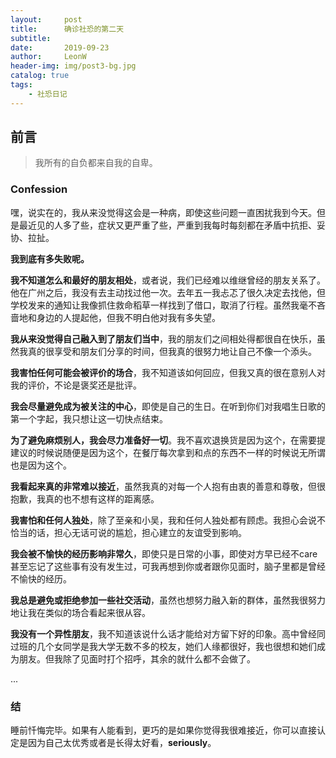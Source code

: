 ```yaml
---
layout:     post
title:      确诊社恐的第二天
subtitle:   
date:       2019-09-23
author:     LeonW
header-img: img/post3-bg.jpg
catalog: true
tags:
    - 社恐日记
---
```

## 前言

> 我所有的自负都来自我的自卑。
>
> 

### Confession

嘿，说实在的，我从来没觉得这会是一种病，即使这些问题一直困扰我到今天。但是最近见的人多了些，症状又更严重了些，严重到我每时每刻都在矛盾中抗拒、妥协、拉扯。

__我到底有多失败呢。__

__我不知道怎么和最好的朋友相处__，或者说，我们已经难以维继曾经的朋友关系了。他在广州之后，我没有去主动找过他一次。去年五一我忐忑了很久决定去找他，但学校发来的通知让我像抓住救命稻草一样找到了借口，取消了行程。虽然我毫不吝啬地和身边的人提起他，但我不明白他对我有多失望。

__我从来没觉得自己融入到了朋友们当中__，我的朋友们之间相处得都很自在快乐，虽然我真的很享受和朋友们分享的时间，但我真的很努力地让自己不像一个添头。

__我害怕任何可能会被评价的场合__，我不知道该如何回应，但我又真的很在意别人对我的评价，不论是褒奖还是批评。

__我会尽量避免成为被关注的中心__，即使是自己的生日。在听到你们对我唱生日歌的第一个字起，我只想让这一切快点结束。

__为了避免麻烦别人，我会尽力准备好一切__。我不喜欢退换货是因为这个，在需要提建议的时候说随便是因为这个，在餐厅每次拿到和点的东西不一样的时候说无所谓也是因为这个。

__我看起来真的非常难以接近__，虽然我真的对每一个人抱有由衷的善意和尊敬，但很抱歉，我真的也不想有这样的距离感。

__我害怕和任何人独处__，除了至亲和小吴，我和任何人独处都有顾虑。我担心会说不恰当的话，担心无话可说的尴尬，担心建立的友谊受到影响。

__我会被不愉快的经历影响非常久__，即使只是日常的小事，即使对方早已经不care甚至忘记了这些事有没有发生过，可我再想到你或者跟你见面时，脑子里都是曾经不愉快的经历。

__我总是避免或拒绝参加一些社交活动__，虽然也想努力融入新的群体，虽然我很努力地让我在类似的场合看起来很从容。

__我没有一个异性朋友__，我不知道该说什么话才能给对方留下好的印象。高中曾经同过班的几个女同学是我大学无数不多的校友，她们人缘都很好，我也很想和她们成为朋友。但我除了见面时打个招呼，其余的就什么都不会做了。

...

### 结

睡前忏悔完毕。如果有人能看到，更巧的是如果你觉得我很难接近，你可以直接认定是因为自己太优秀或者是长得太好看，__seriously__。

